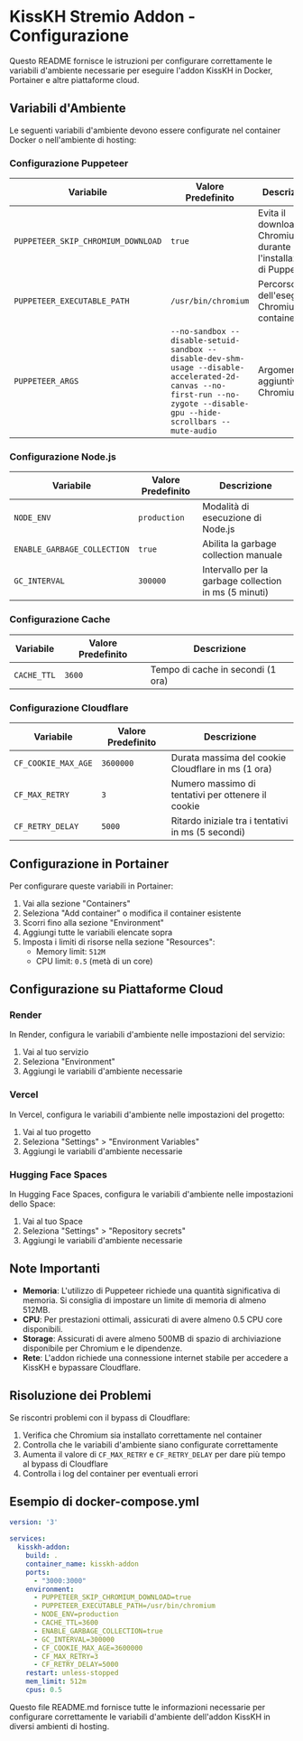 # KissKH Stremio Addon - Configurazione

Questo README fornisce le istruzioni per configurare correttamente le variabili d'ambiente necessarie per eseguire l'addon KissKH in Docker, Portainer e altre piattaforme cloud.

## Variabili d'Ambiente

Le seguenti variabili d'ambiente devono essere configurate nel container Docker o nell'ambiente di hosting:

### Configurazione Puppeteer

| Variabile | Valore Predefinito | Descrizione |
|-----------|-------------------|-------------|
| `PUPPETEER_SKIP_CHROMIUM_DOWNLOAD` | `true` | Evita il download di Chromium durante l'installazione di Puppeteer |
| `PUPPETEER_EXECUTABLE_PATH` | `/usr/bin/chromium` | Percorso dell'eseguibile Chromium nel container |
| `PUPPETEER_ARGS` | `--no-sandbox --disable-setuid-sandbox --disable-dev-shm-usage --disable-accelerated-2d-canvas --no-first-run --no-zygote --disable-gpu --hide-scrollbars --mute-audio` | Argomenti aggiuntivi per Chromium |

### Configurazione Node.js

| Variabile | Valore Predefinito | Descrizione |
|-----------|-------------------|-------------|
| `NODE_ENV` | `production` | Modalità di esecuzione di Node.js |
| `ENABLE_GARBAGE_COLLECTION` | `true` | Abilita la garbage collection manuale |
| `GC_INTERVAL` | `300000` | Intervallo per la garbage collection in ms (5 minuti) |

### Configurazione Cache

| Variabile | Valore Predefinito | Descrizione |
|-----------|-------------------|-------------|
| `CACHE_TTL` | `3600` | Tempo di cache in secondi (1 ora) |

### Configurazione Cloudflare

| Variabile | Valore Predefinito | Descrizione |
|-----------|-------------------|-------------|
| `CF_COOKIE_MAX_AGE` | `3600000` | Durata massima del cookie Cloudflare in ms (1 ora) |
| `CF_MAX_RETRY` | `3` | Numero massimo di tentativi per ottenere il cookie |
| `CF_RETRY_DELAY` | `5000` | Ritardo iniziale tra i tentativi in ms (5 secondi) |

## Configurazione in Portainer

Per configurare queste variabili in Portainer:

1. Vai alla sezione "Containers"
2. Seleziona "Add container" o modifica il container esistente
3. Scorri fino alla sezione "Environment"
4. Aggiungi tutte le variabili elencate sopra
5. Imposta i limiti di risorse nella sezione "Resources":
   - Memory limit: `512M`
   - CPU limit: `0.5` (metà di un core)

## Configurazione su Piattaforme Cloud

### Render

In Render, configura le variabili d'ambiente nelle impostazioni del servizio:

1. Vai al tuo servizio
2. Seleziona "Environment"
3. Aggiungi le variabili d'ambiente necessarie

### Vercel

In Vercel, configura le variabili d'ambiente nelle impostazioni del progetto:

1. Vai al tuo progetto
2. Seleziona "Settings" > "Environment Variables"
3. Aggiungi le variabili d'ambiente necessarie

### Hugging Face Spaces

In Hugging Face Spaces, configura le variabili d'ambiente nelle impostazioni dello Space:

1. Vai al tuo Space
2. Seleziona "Settings" > "Repository secrets"
3. Aggiungi le variabili d'ambiente necessarie

## Note Importanti

- **Memoria**: L'utilizzo di Puppeteer richiede una quantità significativa di memoria. Si consiglia di impostare un limite di memoria di almeno 512MB.
- **CPU**: Per prestazioni ottimali, assicurati di avere almeno 0.5 CPU core disponibili.
- **Storage**: Assicurati di avere almeno 500MB di spazio di archiviazione disponibile per Chromium e le dipendenze.
- **Rete**: L'addon richiede una connessione internet stabile per accedere a KissKH e bypassare Cloudflare.

## Risoluzione dei Problemi

Se riscontri problemi con il bypass di Cloudflare:

1. Verifica che Chromium sia installato correttamente nel container
2. Controlla che le variabili d'ambiente siano configurate correttamente
3. Aumenta il valore di `CF_MAX_RETRY` e `CF_RETRY_DELAY` per dare più tempo al bypass di Cloudflare
4. Controlla i log del container per eventuali errori

## Esempio di docker-compose.yml

```yaml
version: '3'

services:
  kisskh-addon:
    build: .
    container_name: kisskh-addon
    ports:
      - "3000:3000"
    environment:
      - PUPPETEER_SKIP_CHROMIUM_DOWNLOAD=true
      - PUPPETEER_EXECUTABLE_PATH=/usr/bin/chromium
      - NODE_ENV=production
      - CACHE_TTL=3600
      - ENABLE_GARBAGE_COLLECTION=true
      - GC_INTERVAL=300000
      - CF_COOKIE_MAX_AGE=3600000
      - CF_MAX_RETRY=3
      - CF_RETRY_DELAY=5000
    restart: unless-stopped
    mem_limit: 512m
    cpus: 0.5
```
Questo file README.md fornisce tutte le informazioni necessarie per configurare correttamente le variabili d'ambiente dell'addon KissKH in diversi ambienti di hosting.